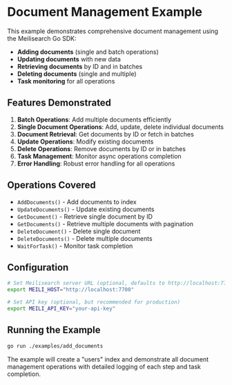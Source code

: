 # Document Management Example

This example demonstrates comprehensive document management using the Meilisearch Go SDK:

- **Adding documents** (single and batch operations)
- **Updating documents** with new data
- **Retrieving documents** by ID and in batches
- **Deleting documents** (single and multiple)
- **Task monitoring** for all operations

## Features Demonstrated

1. **Batch Operations**: Add multiple documents efficiently
2. **Single Document Operations**: Add, update, delete individual documents
3. **Document Retrieval**: Get documents by ID or fetch in batches
4. **Update Operations**: Modify existing documents
5. **Delete Operations**: Remove documents by ID or in batches
6. **Task Management**: Monitor async operations completion
7. **Error Handling**: Robust error handling for all operations

## Operations Covered

- `AddDocuments()` - Add documents to index
- `UpdateDocuments()` - Update existing documents
- `GetDocument()` - Retrieve single document by ID
- `GetDocuments()` - Retrieve multiple documents with pagination
- `DeleteDocument()` - Delete single document
- `DeleteDocuments()` - Delete multiple documents
- `WaitForTask()` - Monitor task completion

## Configuration

```bash
# Set Meilisearch server URL (optional, defaults to http://localhost:7700)
export MEILI_HOST="http://localhost:7700"

# Set API key (optional, but recommended for production)
export MEILI_API_KEY="your-api-key"
```

## Running the Example

```bash
go run ./examples/add_documents
```

The example will create a "users" index and demonstrate all document management operations with detailed logging of each step and task completion.
